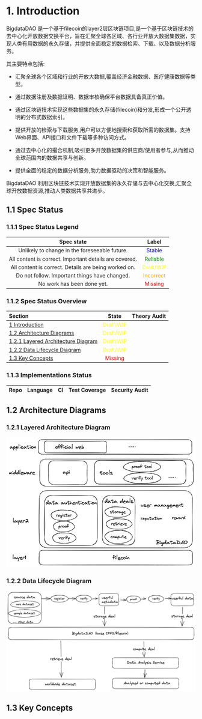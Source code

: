 # 1. Introduction

BigdataDAO 是一个基于filecoin的layer2层区块链项目,是一个基于区块链技术的去中心化开放数据交换平台，旨在汇聚全球各区域、各行业开放大数据集数据，实现人类有用数据的永久存储，并提供全面稳定的数据检索、下载、以及数据分析服务。

其主要特点包括:

- 汇聚全球各个区域和行业的开放大数据,覆盖经济金融数据、医疗健康数据等类型。

- 通过数据注册及数据证明、数据审核确保平台数据具备真正价值。

- 通过区块链技术实现这些数据集的永久存储(filecoin)和分发,形成一个公开透明的分布式数据索引。

- 提供开放的检索与下载服务,用户可以方便地搜索和获取所需的数据集。支持Web界面、API接口和文件下载等多种访问方式。

- 通过去中心化的撮合机制,吸引更多开放数据集的供应商/使用者参与,从而推动全球范围内的数据共享与创新。

- 提供全面的稳定的数据分析服务,助力数据驱动的决策和智能服务。

BigdataDAO 利用区块链技术实现开放数据集的永久存储与去中心化交换,汇聚全球开放数据资源,推动人类数据共享共进步。

## 1.1 Spec Status
### 1.1.1 Spec Status Legend
|Spec state|Label|
|:---:|:---:|
|Unlikely to change in the foreseeable future.|<font color="blue">Stable</font>|
|All content is correct. Important details are covered.|<font color="green">Reliable</font>|
|All content is correct. Details are being worked on.|<font color="yellow">Draft/WIP</font>|
|Do not follow. Important things have changed.|<font color="orange">Incorrect</font>|
|No work has been done yet.|<font color="red">Missing</font>|

### 1.1.2 Spec Status Overview
|Section|State|Theory Audit|
|:---|:---:|:---:|
|[1 Introduction](#1-introduction)|<font color="yellow">Draft/WIP</font>|
|[1.2 Architecture Diagrams](#12-architecture-diagrams)|<font color="yellow">Draft/WIP</font>|
|[1.2.1 Layered Architecture Diagram](#121-layered-architecture-diagram)|<font color="yellow">Draft/WIP</font>|
|[1.2.2 Data Lifecycle Diagram](#122-data-lifecycle-diagram)|<font color="yellow">Draft/WIP</font>|
|[1.3 Key Concepts](#13-key-concepts)|<font color="red">Missing</font>|

### 1.1.3 Implementations Status

|Repo|Language|CI|Test Coverage|Security Audit|
|:---:|:---:|:---:|:---:|:---:|

## 1.2 Architecture Diagrams

### 1.2.1 Layered Architecture Diagram
![img](./img/architecture.png)

### 1.2.2 Data Lifecycle Diagram
![img](./img/dataLifecycle.png)

## 1.3 Key Concepts